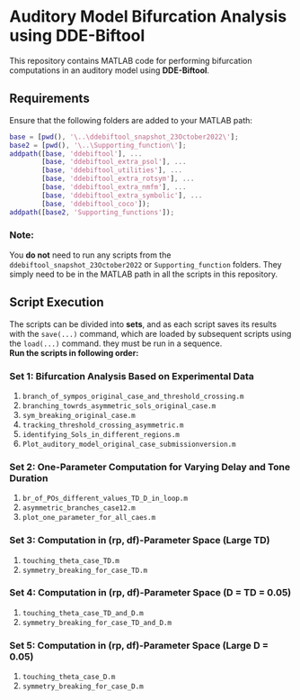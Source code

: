 

# Auditory Model Bifurcation Analysis using DDE-Biftool

This repository contains MATLAB code for performing bifurcation computations in an auditory model using **DDE-Biftool**.

## Requirements

Ensure that the following folders are added to your MATLAB path:

```matlab
base = [pwd(), '\..\ddebiftool_snapshot_23October2022\'];
base2 = [pwd(), '\..\Supporting_function\'];
addpath([base, 'ddebiftool'], ...
        [base, 'ddebiftool_extra_psol'], ...
        [base, 'ddebiftool_utilities'], ...
        [base, 'ddebiftool_extra_rotsym'], ...
        [base, 'ddebiftool_extra_nmfm'], ...
        [base, 'ddebiftool_extra_symbolic'], ...
        [base, 'ddebiftool_coco']);
addpath([base2, 'Supporting_functions']);
```

### Note: 
You **do not** need to run any scripts from the `ddebiftool_snapshot_23October2022` or `Supporting_function` folders. They simply need to be in the MATLAB path in all the scripts in this repository.

## Script Execution

The scripts can be divided into **sets**, and as each script saves its results with the `save(...)` command, which are loaded by subsequent scripts using the `load(...)` command. they must be run in a sequence.  
**Run the scripts in following order:**
### Set 1: Bifurcation Analysis Based on Experimental Data
1. `branch_of_sympos_original_case_and_threshold_crossing.m`
2. `branching_towrds_asymmetric_sols_original_case.m`
3. `sym_breaking_original_case.m`
4. `tracking_threshold_crossing_asymmetric.m`
5. `identifying_Sols_in_different_regions.m`
6. `Plot_auditory_model_original_case_submissionversion.m`

### Set 2: One-Parameter Computation for Varying Delay and Tone Duration
1. `br_of_POs_different_values_TD_D_in_loop.m`
2. `asymmetric_branches_case12.m`
3. `plot_one_parameter_for_all_caes.m`

### Set 3: Computation in (rp, df)-Parameter Space (Large TD)
1. `touching_theta_case_TD.m`
2. `symmetry_breaking_for_case_TD.m`

### Set 4: Computation in (rp, df)-Parameter Space (D = TD = 0.05)
1. `touching_theta_case_TD_and_D.m`
2. `symmetry_breaking_for_case_TD_and_D.m`

### Set 5: Computation in (rp, df)-Parameter Space (Large D = 0.05)
1. `touching_theta_case_D.m`
2. `symmetry_breaking_for_case_D.m`

